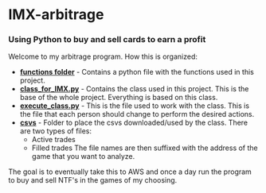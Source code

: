 # IMX-arbitrage
### Using Python to buy and sell cards to earn a profit ###

Welcome to my arbitrage program.
How this is organized:
- [**functions folder**](https://github.com/HLCarbon/IMX-arbitrage/tree/main/functions) - Contains a python file with the functions used in this project.
- [**class_for_IMX.py**](https://github.com/HLCarbon/IMX-arbitrage/blob/main/class_for_IMX.py) - Contains the class used in this project. This is the base of the whole project. Everything is based on this class.
- [**execute_class.py**](https://github.com/HLCarbon/IMX-arbitrage/blob/main/execute_class.py) - This is the file used to work with the class. This is the file that each person should change to perform the desired actions.
- [**csvs**](https://github.com/HLCarbon/IMX-arbitrage/tree/main/csvs) - Folder to place the csvs downloaded/used by the class. There are two types of files:
   - Active trades
   - Filled trades
The file names are then suffixed with the address of the game that you want to analyze.

The goal is to eventually take this to AWS and once a day run the program to buy and sell NTF's in the games of my choosing.
